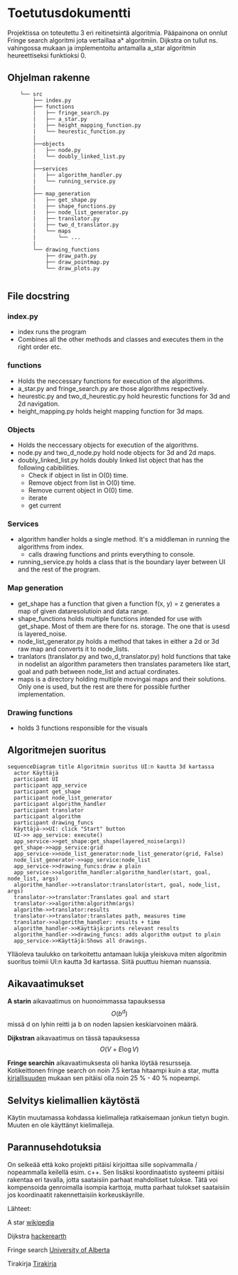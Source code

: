 # Toetutusdokumentti

Projektissa on toteutettu 3 eri reitinetsintä algoritmia. Pääpainona on onnlut Fringe search algoritmi jota vertaillaa a* algoritmiin. Dijkstra on tullut ns. vahingossa mukaan ja implementoitu antamalla a_star algoritmin heureettiseksi funktioksi 0.

## Ohjelman rakenne

```text
    └── src                    
        ├── index.py
        ├── functions
        |   ├── fringe_search.py
        |   ├── a_star.py
        |   ├── height_mapping_function.py
        |   └── heurestic_function.py
        |
        ├──objects
        |   ├── node.py
        |   └── doubly_linked_list.py
        |
        ├──services
        |   ├── algorithm_handler.py
        |   └── running_service.py
        |
        ├── map_generation
        |   ├── get_shape.py
        |   ├── shape_functions.py
        |   ├── node_list_generator.py
        |   ├── translator.py
        |   ├── two_d_translator.py
        |   └── maps
        |       └── ...
        |   
        └── drawing_functions
            ├── draw_path.py
            ├── draw_pointmap.py
            └── draw_plots.py
            

```

## File docstring

### index.py

- index runs the program
- Combines all the other methods and classes and executes them in the right order etc.

### functions

- Holds the neccessary functions for execution of the algorithms.
- a_star.py and fringe_search.py are those algorithms respectively.
- heurestic.py and two_d_heurestic.py hold heurestic functions for 3d and 2d navigation.
- height_mapping.py holds height mapping function for 3d maps.

### Objects

- Holds the neccessary objects for execution of the algorithms.
- node.py and two_d_node.py hold node objects for 3d and 2d maps.
- doubly_linked_list.py holds doubly linked list object that has the following cabibilities.
  * Check if object in list in O(0) time.
  * Remove object from list in O(0) time.
  * Remove current object in O(0) time.
  * iterate 
  * get current

### Services

- algorithm handler holds a single method. It's a middleman in running the algorithms from index.
  - calls drawing functions and prints everything to console.
- running_service.py holds a class that is the boundary layer between UI and the rest of the program.

### Map generation

- get_shape has a function that given a function f(x, y) = z generates a map of given dataresolutioin and data range.
- shape_functions holds multiple functions intended for use with get_shape. Most of them are there for ns. storage. The one that is usesd is layered_noise.
- node_list_generator.py holds a method that takes in either a 2d or 3d raw map and converts it to node_lists. 
- tranlators (translator.py and two_d_translator.py) hold functions that take in nodelist an algorithm parameters then translates parameters like start, goal and path between node_list and actual cordinates.
- maps is a directory holding multiple movingai maps and their solutions. Only one is used, but the rest are there for possible further implementation.

### Drawing functions

  - holds 3 functions responsible for the visuals

## Algoritmejen suoritus

```mermaid
sequenceDiagram title Algoritmin suoritus UI:n kautta 3d kartassa
  actor Käyttäjä
  participant UI
  participant app_service
  participant get_shape
  participant node_list_generator
  participant algorithm_handler
  participant translator
  participant algorithm
  participant drawing_funcs
  Käyttäjä->>UI: click "Start" button
  UI->> app_service: execute()
  app_service->>get_shape:get_shape(layered_noise(args))
  get_shape->>app_service:grid
  app_service->>node_list_generator:node_list_generator(grid, False)
  node_list_generator->>app_service:node_list
  app_service->>drawing_funcs:draw a plain
  app_service->>algorithm_handler:algorithm_handler(start, goal, node_list, args)
  algorithm_handler->>translator:translator(start, goal, node_list, args)
  translator->>translator:Translates goal and start
  translator->>algorithm:algorithm(args)
  algorithm->>translator:results
  translator->>translator:translates path, measures time
  translator->>algorithm_handler: results + time
  algorithm_handler->>Käyttäjä:prints relevant results
  algorithm_handler->>drawing_funcs: adds algorithm output to plain
  app_service->>Käyttäjä:Shows all drawings.

```

Ylläoleva taulukko on tarkoitettu antamaan lukija yleiskuva miten algoritmin suoritus toimii UI:n kautta 3d kartassa. Siitä puuttuu  hieman  nuanssia.

## Aikavaatimukset

**A starin** aikavaatimus on huonoimmassa tapauksessa $$O\left(b^d\right)$$ missä d on lyhin reitti ja b on noden lapsien keskiarvoinen määrä.

**Dijkstran** aikavaatimus on tässä tapauksessa 
$$O\left(V+E\log V\right)$$

**Fringe searchin** aikavaatimuksesta oli hanka löytää resursseja. Kotikeittonen fringe search on noin 7.5 kertaa hitaampi kuin a star, mutta [kirjallisuuden](https://webdocs.cs.ualberta.ca/~holte/Publications/fringe.pdf) mukaan sen pitäisi olla noin 25 % - 40 % nopeampi.


## Selvitys kielimallien käytöstä

Käytin muutamassa kohdassa kielimalleja ratkaisemaan jonkun tietyn bugin. Muuten en ole käyttänyt kielimalleja.

## Parannusehdotuksia

On selkeää että koko projekti pitäisi kirjoittaa sille sopivammalla / nopeammalla keilellä esim. c++. Sen lisäksi koordinaatisto systeemi pitäisi rakentaa eri tavalla, jotta saataisiin parhaat mahdolliset tulokse. Tätä voi kompensoida genroimalla isompia karttoja, mutta parhaat tulokset saataisiin jos koordinaatit rakennettaisiin korkeuskäyrille. 

Lähteet:

A star [wikipedia](https://en.wikipedia.org/wiki/A*_search_algorithm)

Dijkstra [hackerearth](https://www.hackerearth.com/practice/algorithms/graphs/shortest-path-algorithms/tutorial/#:~:text=Time%20Complexity%20of%20Dijkstra's%20Algorithm,E%20l%20o%20g%20V%20)

Fringe search [University of Alberta](https://webdocs.cs.ualberta.ca/~holte/Publications/fringe.pdf)

Tirakirja [Tirakirja](https://github.com/hy-tira/tirakirja/raw/master/tirakirja.pdf)